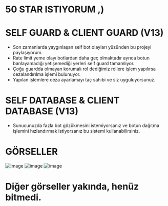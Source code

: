 # 50 STAR ISTIYORUM ,)
# SELF GUARD & CLIENT GUARD (V13)
* Son zamanlarda yaygınlaşan self bot olayları yüzünden bu projeyi paylaşıyorum.
* Rate limit yeme olayı botlardan daha geç olmaktadır ayrıca botun banlayamadığı yetişemediği yerleri self guard tamamlıyor.
* Çoğu guardda olmayan korumalı rol dediğimiz rollere işlem yapılırsa cezalandırılma işlemi bulunuyor.
* Yapılan işlemlere ceza ayarlamayı taç sahibi ve siz uyguluyorsunuz.
# SELF DATABASE & CLIENT DATABASE (V13)
* Sunucunuzda fazla bot gözükmesini istemiyorsanız ve botun dağıtma işlemini hızlandırmak istiyorsanız bu sistemi kullanabilirsiniz.

# GÖRSELLER
![image](https://user-images.githubusercontent.com/81289423/181914352-b5c4e84e-374b-40c9-87d5-f00279744565.png)
![image](https://user-images.githubusercontent.com/81289423/181914643-78257579-b171-409a-ad17-da1b408d1e29.png)
![image](https://user-images.githubusercontent.com/81289423/181914675-64dd83ee-07db-4867-b104-6a9ad98a3973.png)
# Diğer görseller yakında, henüz bitmedi.
